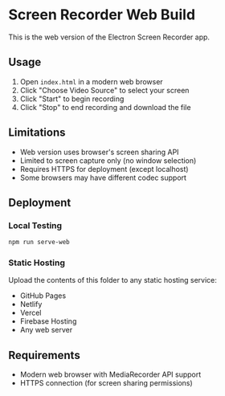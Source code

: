# Screen Recorder Web Build

This is the web version of the Electron Screen Recorder app.

## Usage

1. Open `index.html` in a modern web browser
2. Click "Choose Video Source" to select your screen
3. Click "Start" to begin recording
4. Click "Stop" to end recording and download the file

## Limitations

- Web version uses browser's screen sharing API
- Limited to screen capture only (no window selection)
- Requires HTTPS for deployment (except localhost)
- Some browsers may have different codec support

## Deployment

### Local Testing
```bash
npm run serve-web
```

### Static Hosting
Upload the contents of this folder to any static hosting service:
- GitHub Pages
- Netlify
- Vercel
- Firebase Hosting
- Any web server

## Requirements

- Modern web browser with MediaRecorder API support
- HTTPS connection (for screen sharing permissions)
